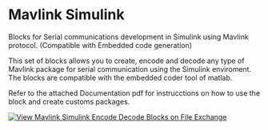 # Mavlink Simulink
Blocks for Serial communications development in Simulink using Mavlink protocol. (Compatible with Embedded code generation) 

This set of blocks allows you to create, encode and decode any type of Mavlink package for serial communication using the Simulink enviroment. 
The blocks are compatible with the embedded coder tool of matlab.  

Refer to the attached Documentation pdf for instrucctions on how to use the block and create customs packages.

[![View Mavlink Simulink Encode Decode Blocks on File Exchange](https://www.mathworks.com/matlabcentral/images/matlab-file-exchange.svg)](https://www.mathworks.com/matlabcentral/fileexchange/74319-mavlink-simulink-encode-decode-blocks)
